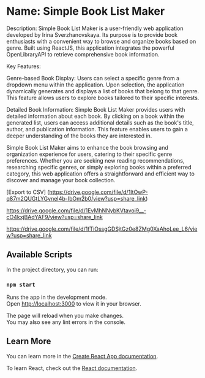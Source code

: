 # Name: Simple Book List Maker

Description: Simple Book List Maker is a user-friendly web application developed by Irina Sverzhanovskaya. Its purpose is to provide book enthusiasts with a convenient way to browse and organize books based on genre. Built using ReactJS, this application integrates the powerful OpenLibraryAPI to retrieve comprehensive book information.

Key Features:

Genre-based Book Display: Users can select a specific genre from a dropdown menu within the application. Upon selection, the application dynamically generates and displays a list of books that belong to that genre. This feature allows users to explore books tailored to their specific interests.

Detailed Book Information: Simple Book List Maker provides users with detailed information about each book. By clicking on a book within the generated list, users can access additional details such as the book's title, author, and publication information. This feature enables users to gain a deeper understanding of the books they are interested in.

Simple Book List Maker aims to enhance the book browsing and organization experience for users, catering to their specific genre preferences. Whether you are seeking new reading recommendations, researching specific genres, or simply exploring books within a preferred category, this web application offers a straightforward and efficient way to discover and manage your book collection.

[Export to CSV] (https://drive.google.com/file/d/1ItOwP-q87m2QUGtLYGvneI4b-IbOm2b0/view?usp=share_link)

https://drive.google.com/file/d/1EvMhNNybKVtavoi9__-cO4kxjBAdYAF9/view?usp=share_link

https://drive.google.com/file/d/1fTiOssgGDSjtGz0e8ZMg0XaAhoLee_L6/view?usp=share_link

## Available Scripts

In the project directory, you can run:

### `npm start`

Runs the app in the development mode.\
Open [http://localhost:3000](http://localhost:3000) to view it in your browser.

The page will reload when you make changes.\
You may also see any lint errors in the console.

## Learn More

You can learn more in the [Create React App documentation](https://facebook.github.io/create-react-app/docs/getting-started).

To learn React, check out the [React documentation](https://reactjs.org/).



